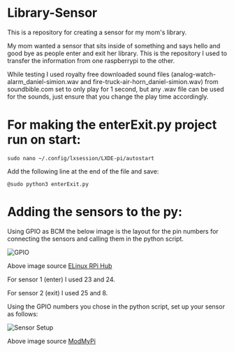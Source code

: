 # Library-Sensor
This is a repository for creating a sensor for my mom's library.

My mom wanted a sensor that sits inside of something and says hello and good bye as people enter and exit her library.  This is the repository I used to transfer the information from one raspberrypi to the other.  

While testing I used royalty free downloaded sound files (analog-watch-alarm_daniel-simion.wav and fire-truck-air-horn_daniel-simion.wav) from soundbible.com set to only play for 1 second, but any .wav file can be used for the sounds, just ensure that you change the play time accordingly.

# For making the enterExit.py project run on start:

    sudo nano ~/.config/lxsession/LXDE-pi/autostart
Add the following line at the end of the file and save:

    @sudo python3 enterExit.py
  
# Adding the sensors to the py:

Using GPIO as BCM the below image is the layout for the pin numbers for connecting the sensors and calling them in the python script.

![GPIO](https://elinux.org/images/8/80/Pi-GPIO-header-26-sm.png)

Above image source [ELinux RPi Hub](https://elinux.org/RPi_Hub)

For sensor 1 (enter) I used 23 and 24.

For sensor 2 (exit) I used 25 and 8.

Using the GPIO numbers you chose in the python script, set up your sensor as follows:

![Sensor Setup](https://www.modmypi.com/image/data/tutorials/hc-sr04/hc-sr04-tut-2.png)

Above image source [ModMyPi](https://www.modmypi.com/blog/hc-sr04-ultrasonic-range-sensor-on-the-raspberry-pi)

